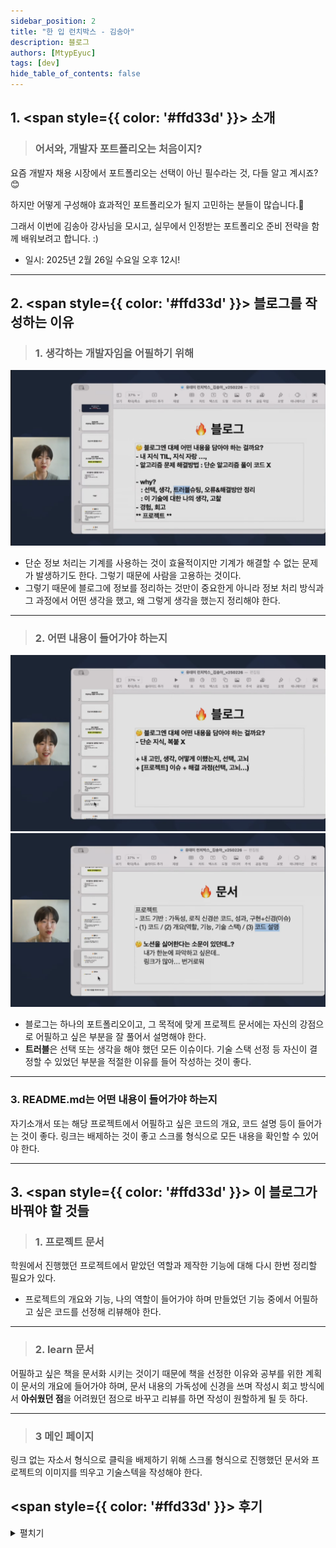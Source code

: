 ```yaml
---
sidebar_position: 2
title: "한 입 런치박스 - 김송아"
description: 블로그
authors: [MtypEyuc]
tags: [dev]
hide_table_of_contents: false
---
```


## 1. <span style={{ color: '#ffd33d' }}> 소개 </span>
>### 어서와, 개발자 포트폴리오는 처음이지?

요즘 개발자 채용 시장에서 포트폴리오는 선택이 아닌 필수라는 것, 다들 알고 계시죠? 😊

하지만 어떻게 구성해야 효과적인 포트폴리오가 될지 고민하는 분들이 많습니다.🤔

그래서 이번에 김송아 강사님을 모시고, 실무에서 인정받는 포트폴리오 준비 전략을 함께 배워보려고 합니다. :)

- 일시: 2025년 2월 26일 수요일 오후 12시!

----
## 2. <span style={{ color: '#ffd33d' }}> 블로그를 작성하는 이유 </span>
>### 1. 생각하는 개발자임을 어필하기 위해
![01.webp](../../../static/img/한%20입%20런치박스%20정기%20세미나/02/01.webp)

- 단순 정보 처리는 기계를 사용하는 것이 효율적이지만 기계가 해결할 수 없는 문제가  발생하기도 한다. 그렇기 때문에 사람을 고용하는 것이다.  
- 그렇기 때문에 블로그에 정보를 정리하는 것만이 중요한게 아니라 정보 처리 방식과 그 과정에서 어떤 생각을 했고, 왜 그렇게 생각을 했는지 정리해야 한다.

---
>### 2. 어떤 내용이 들어가야 하는지
![02.webp](../../../static/img/한%20입%20런치박스%20정기%20세미나/02/02.webp)
![03.webp](../../../static/img/한%20입%20런치박스%20정기%20세미나/02/03.webp)
- 블로그는 하나의 포트폴리오이고, 그 목적에 맞게 프로젝트 문서에는 자신의 강점으로 어필하고 싶은 부분을 잘 풀어서 설명해야 한다. 
- **트러블**은 선택 또는 생각을 해야 했던 모든 이슈이다. 기술 스택 선정 등 자신이 결정할 수 있었던 부분을 적절한 이유를 들어 작성하는 것이 좋다.

---
### 3. README.md는 어떤 내용이 들어가야 하는지
자기소개서 또는 해당 프로젝트에서 어필하고 싶은 코드의 개요, 코드 설명 등이 들어가는 것이 좋다. 링크는 배제하는 것이 좋고 스크롤 형식으로 모든 내용을 확인할 수 있어야 한다.

----
## 3. <span style={{ color: '#ffd33d' }}> 이 블로그가 바꿔야 할 것들 </span>
>### 1.  프로젝트 문서
학원에서 진행했던 프로젝트에서 맡았던 역할과 제작한 기능에 대해 다시 한번 정리할 필요가 있다.
- 프로젝트의 개요와 기능, 나의 역할이 들어가야 하며 만들었던 기능 중에서 어필하고 싶은 코드를 선정해 리뷰해야 한다.
---
>### 2. learn 문서
어필하고 싶은 책을 문서화 시키는 것이기 때문에 책을 선정한 이유와 공부를 위한 계획이 문서의 개요에 들어가야 하며, 문서 내용의 가독성에 신경을 쓰며 작성시 회고 방식에서 **아쉬웠던 점**을 어려웠던 점으로 바꾸고 리뷰를 하면 작성이 원할하게 될 듯 하다.

---
>### 3 메인 페이지
링크 없는 자소서 형식으로 클릭을 배제하기 위해 스크롤 형식으로  진행했던 문서와 프로젝트의 이미지를 띄우고 기술스텍을 작성해야 한다. 

## <span style={{ color: '#ffd33d' }}> 후기 </span>
<details>
<summary> 펼치기 </summary>

1. **좋았던 점**: 목적을 상실하고 산으로 가는 블로그가 만들어지고 있었는데 좋은 강의를 들었다. 


2. **배운 점**: 다시 원점으로 돌아가 블로그를 작성하는 이유와 어필해야 하는 요소를 상기하게 되었다.


3. **아쉬운 점**: 뭔가 상황이 이상하게 돌아가는 것 같으면 잠시 멈춘 뒤, 문제를 파악하고 진행해야 하는데 현상만 골똘하게 생각하고 시간 박아서 해결하다 보니 강사가 하지 말라고 했던 것만 모아놓은 형태의 블로그가 됐다.


4. **향후 계획**: 이 블로그에서 바꿔야 하는 것을 3월 1주차 일정에 포함하고 고칠 것이다. 
</details>



 



